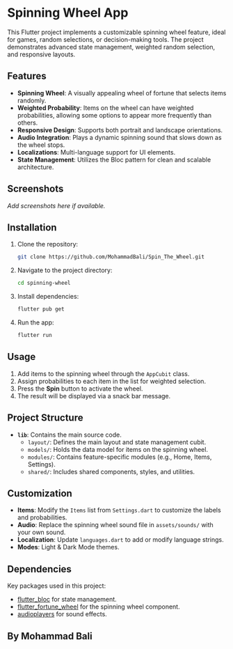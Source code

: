 # Spinning Wheel App

This Flutter project implements a customizable spinning wheel feature, ideal for games, random selections, or decision-making tools. The project demonstrates advanced state management, weighted random selection, and responsive layouts.

## Features

- **Spinning Wheel**: A visually appealing wheel of fortune that selects items randomly.
- **Weighted Probability**: Items on the wheel can have weighted probabilities, allowing some options to appear more frequently than others.
- **Responsive Design**: Supports both portrait and landscape orientations.
- **Audio Integration**: Plays a dynamic spinning sound that slows down as the wheel stops.
- **Localizations**: Multi-language support for UI elements.
- **State Management**: Utilizes the Bloc pattern for clean and scalable architecture.

## Screenshots

_Add screenshots here if available._

## Installation

1. Clone the repository:
   ```bash
   git clone https://github.com/MohammadBali/Spin_The_Wheel.git
   ```
2. Navigate to the project directory:
   ```bash
   cd spinning-wheel
   ```
3. Install dependencies:
   ```bash
   flutter pub get
   ```
4. Run the app:
   ```bash
   flutter run
   ```

## Usage

1. Add items to the spinning wheel through the `AppCubit` class.
2. Assign probabilities to each item in the list for weighted selection.
3. Press the **Spin** button to activate the wheel.
4. The result will be displayed via a snack bar message.

## Project Structure

- **`lib`**: Contains the main source code.
    - `layout/`: Defines the main layout and state management cubit.
    - `models/`: Holds the data model for items on the spinning wheel.
    - `modules/`: Contains feature-specific modules (e.g., Home, Items, Settings).
    - `shared/`: Includes shared components, styles, and utilities.

## Customization

- **Items**: Modify the `Items` list from `Settings.dart` to customize the labels and probabilities.
- **Audio**: Replace the spinning wheel sound file in `assets/sounds/` with your own sound.
- **Localization**: Update `languages.dart` to add or modify language strings.
- **Modes**: Light & Dark Mode themes.

## Dependencies

Key packages used in this project:
- [flutter_bloc](https://pub.dev/packages/flutter_bloc) for state management.
- [flutter_fortune_wheel](https://pub.dev/packages/flutter_fortune_wheel) for the spinning wheel component.
- [audioplayers](https://pub.dev/packages/audioplayers) for sound effects.



## By Mohammad Bali
